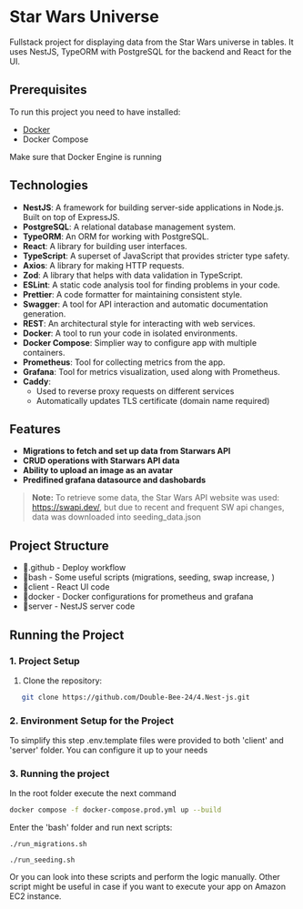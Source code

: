 # Star Wars Universe

Fullstack project for displaying data from the Star Wars universe in tables. It uses NestJS, TypeORM with PostgreSQL for the backend and React for the UI.

## Prerequisites

To run this project you need to have installed:

- [Docker](https://www.docker.com/)
- Docker Compose

Make sure that Docker Engine is running

## Technologies

- **NestJS**: A framework for building server-side applications in Node.js. Built on top of ExpressJS.
- **PostgreSQL**: A relational database management system.
- **TypeORM**: An ORM for working with PostgreSQL.
- **React**: A library for building user interfaces.
- **TypeScript**: A superset of JavaScript that provides stricter type safety.
- **Axios**: A library for making HTTP requests.
- **Zod**: A library that helps with data validation in TypeScript.
- **ESLint**: A static code analysis tool for finding problems in your code.
- **Prettier**: A code formatter for maintaining consistent style.
- **Swagger**: A tool for API interaction and automatic documentation generation.
- **REST**: An architectural style for interacting with web services.
- **Docker**: A tool to run your code in isolated environments.
- **Docker Compose**: Simplier way to configure app with multiple containers.
- **Prometheus**: Tool for collecting metrics from the app.
- **Grafana**: Tool for metrics visualization, used along with Prometheus.
- **Caddy**:
  - Used to reverse proxy requests on different services
  - Automatically updates TLS certificate (domain name required)

## Features

- **Migrations to fetch and set up data from Starwars API**
- **CRUD operations with Starwars API data**
- **Ability to upload an image as an avatar**
- **Predifined grafana datasource and dashobards**

> **Note:** To retrieve some data, the Star Wars API website was used: https://swapi.dev/, but due to recent and frequent SW api changes, data was downloaded into seeding_data.json

## Project Structure

- 📁.github - Deploy workflow
- 📁bash - Some useful scripts (migrations, seeding, swap increase, )
- 📁client - React UI code
- 📁docker - Docker configurations for prometheus and grafana
- 📁server - NestJS server code

## Running the Project

### 1. Project Setup

1. Clone the repository:

```bash
   git clone https://github.com/Double-Bee-24/4.Nest-js.git
```

### 2. Environment Setup for the Project

To simplify this step .env.template files were provided to both 'client' and 'server' folder. You can configure it up to your needs

### 3. Running the project

In the root folder execute the next command

```bash
docker compose -f docker-compose.prod.yml up --build
```

Enter the 'bash' folder and run next scripts:

```
./run_migrations.sh
```

```
./run_seeding.sh
```

Or you can look into these scripts and perform the logic manually.
Other script might be useful in case if you want to execute your app on Amazon EC2 instance.
